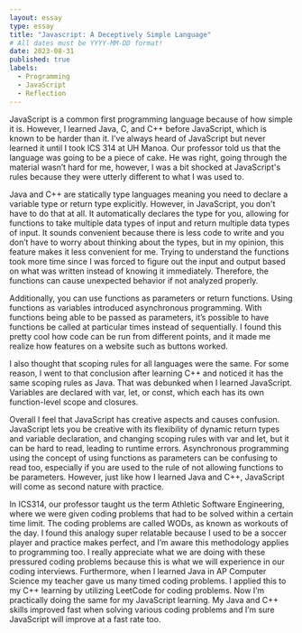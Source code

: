 ```yaml
---
layout: essay
type: essay
title: "Javascript: A Deceptively Simple Language"
# All dates must be YYYY-MM-DD format!
date: 2023-08-31
published: true
labels:
  - Programming
  - JavaScript
  - Reflection
---
```


JavaScript is a common first programming language because of how simple it is. However, I learned Java, C, and C++ before JavaScript, which is known to be harder than it. I’ve always heard of JavaScript but never learned it until I took ICS 314 at UH Manoa. Our professor told us that the language was going to be a piece of cake. He was right, going through the material wasn’t hard for me, however, I was a bit shocked at JavaScript's rules because they were utterly different to what I was used to.

Java and C++ are statically type languages meaning you need to declare a variable type or return type explicitly. However, in JavaScript, you don't have to do that at all. It automatically declares the type for you, allowing for functions to take multiple data types of input and return multiple data types of input. It sounds convenient because there is less code to write and you don’t have to worry about thinking about the types, but in my opinion, this feature makes it less convenient for me. Trying to understand the functions took more time since I was forced to figure out the input and output based on what was written instead of knowing it immediately. Therefore, the functions can cause unexpected behavior if not analyzed properly.

Additionally, you can use functions as parameters or return functions. Using functions as variables introduced asynchronous programming. With functions being able to be passed as parameters, it’s possible to have functions be called at particular times instead of sequentially. I found this pretty cool how code can be run from different points, and it made me realize how features on a website such as buttons worked.

I also thought that scoping rules for all languages were the same. For some reason, I went to that conclusion after learning C++ and noticed it has the same scoping rules as Java. That was debunked when I learned JavaScript. Variables are declared with var, let, or const, which each has its own function-level scope and closures.

Overall I feel that JavaScript has creative aspects and causes confusion. JavaScript lets you be creative with its flexibility of dynamic return types and variable declaration, and changing scoping rules with var and let, but it can be hard to read, leading to runtime errors. Asynchronous programming using the concept of using functions as parameters can be confusing to read too, especially if you are used to the rule of not allowing functions to be parameters. However, just like how I learned Java and C++, JavaScript will come as second nature with practice.

In ICS314, our professor taught us the term Athletic Software Engineering, where we were given coding problems that had to be solved within a certain time limit. The coding problems are called WODs, as known as workouts of the day. I found this analogy super relatable because I used to be a soccer player and practice makes perfect, and I’m aware this methodology applies to programming too. I really appreciate what we are doing with these pressured coding problems because this is what we will experience in our coding interviews. Furthermore, when I learned Java in AP Computer Science my teacher gave us many timed coding problems. I applied this to my C++ learning by utilizing LeetCode for coding problems. Now I’m practically doing the same for my JavaScript learning. My Java and C++ skills improved fast when solving various coding problems and I’m sure JavaScript will improve at a fast rate too.
